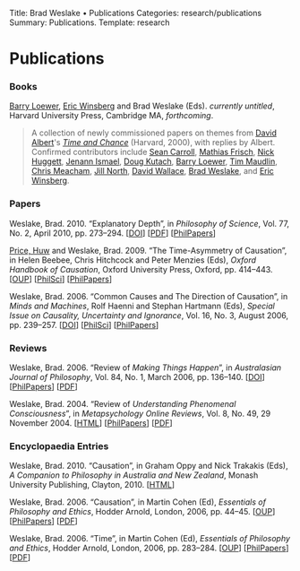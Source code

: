 Title: Brad Weslake &bull; Publications
Categories: research/publications
Summary: Publications.
Template: research

# Publications

### Books

[Barry Loewer][1], [Eric Winsberg][2] and Brad Weslake (Eds). *currently untitled*, Harvard University Press, Cambridge MA, *forthcoming*.

 [1]: http://rci.rutgers.edu/~loewer/
 [2]: http://www.cas.usf.edu/~ewinsb/

> A collection of newly commissioned papers on themes from [David Albert][3]'s *[Time and Chance][4]* (Harvard, 2000), with replies by Albert. Confirmed contributors include [Sean Carroll][5], [Mathias Frisch][6], [Nick Huggett][7], [Jenann Ismael][8], [Doug Kutach][9], [Barry Loewer][1], [Tim Maudlin][10], [Chris Meacham][11], [Jill North][12], [David Wallace][13], [Brad Weslake][14], and [Eric Winsberg][2]. 

 [3]: http://en.wikipedia.org/wiki/David_Albert
 [4]: http://www.hup.harvard.edu/catalog.php?isbn=9780674011328
 [5]: http://preposterousuniverse.com/
 [6]: http://www.philosophy.umd.edu/Faculty/mfrisch/index.html
 [7]: http://tigger.uic.edu/~huggett/
 [8]: http://www.u.arizona.edu/~jtismael/index.html
 [9]: http://www.brown.edu/Departments/Philosophy/facultymember.php?key=13
 [10]: http://philosophy.rutgers.edu/index.php?option=com_content&task=view&id=111&Itemid=210
 [11]: http://www.umass.edu/philosophy/faculty/meacham.htm
 [12]: http://www.yale.edu/philos/people/north_jill.html
 [13]: http://users.ox.ac.uk/~mert0130/
 [14]: ../../
### Papers

  
Weslake, Brad. 2010. “Explanatory Depth”, in *Philosophy of Science*, Vol. 77, No. 2, April 2010, pp. 273–294. \[[<span class="small">DOI</span>][15]\] \[[<span class="small">PDF</span>][16]\] \[[<span class="small">PhilPapers</span>][17]\]

 [15]: http://dx.doi.org/10.1086/651316
 [16]: https://s3.amazonaws.com/bweslake/research/papers/weslake_depth.pdf
 [17]: http://philpapers.org/rec/WESED

[Price, Huw][18] and Weslake, Brad. 2009. “The Time-Asymmetry of Causation”, in Helen Beebee, Chris Hitchcock and Peter Menzies (Eds), *Oxford Handbook of Causation*, Oxford University Press, Oxford, pp. 414–443. \[[<span class="small">OUP</span>][19]\] \[[<span class="small">PhilSci</span>][20]\] \[[<span class="small">PhilPapers</span>][21]\]

 [18]: http://www.usyd.edu.au/time/price/
 [19]: http://www.oup.com/us/catalog/general/subject/Philosophy/Metaphysics/?view=usa&ci=9780199279739
 [20]: http://philsci-archive.pitt.edu/archive/00004475/ "Download via the PhilSci archive"
 [21]: http://philpapers.org/rec/PRITTO

Weslake, Brad. 2006. “Common Causes and The Direction of Causation”, in *Minds and Machines*, Rolf Haenni and Stephan Hartmann (Eds), *Special Issue on Causality, Uncertainty and Ignorance*, Vol. 16, No. 3, August 2006, pp. 239–257. \[[<span class="small">DOI</span>][22]\] \[[<span class="small">PhilSci</span>][23]\] \[[<span class="small">PhilPapers</span>][24]\]

 [22]: http://dx.doi.org/10.1007/s11023-006-9042-2
 [23]: http://philsci-archive.pitt.edu/archive/00002792/ "Download via the PhilSci archive"
 [24]: http://philpapers.org/rec/WESCCA

### Reviews

  
Weslake, Brad. 2006. “Review of *Making Things Happen*”, in *Australasian Journal of Philosophy*, Vol. 84, No. 1, March 2006, pp. 136–140. \[[<span class="small">DOI</span>][25]\] \[[<span class="small">PhilPapers</span>][26]\] \[[<span class="small">PDF</span>][27]\]

 [25]: http://dx.doi.org/10.1080/00048400600571935
 [26]: http://philpapers.org/rec/WESU
 [27]: https://s3.amazonaws.com/bweslake/research/papers/weslake_review_woodward.pdf

Weslake, Brad. 2004. “Review of *Understanding Phenomenal Consciousness*”, in *Metapsychology Online Reviews*, Vol. 8, No. 49, 29 November 2004. \[[<span class="small">HTML</span>][28]\] \[[<span class="small">PhilPapers</span>][29]\] \[[<span class="small">PDF</span>][30]\]

 [28]: http://www.mhnet.org/books/books.php?type=de&id=2411
 [29]: http://philpapers.org/rec/WESROU
 [30]: https://s3.amazonaws.com/bweslake/research/papers/weslake_review_robinson.pdf

### Encyclopaedia Entries

  
Weslake, Brad. 2010. “Causation”, in Graham Oppy and Nick Trakakis (Eds), *A Companion to Philosophy in Australia and New Zealand*, Monash University Publishing, Clayton, 2010. \[[<span class="small">HTML</span>][31]\]  


 [31]: http://books.publishing.monash.edu/apps/bookworm/view/A+Companion+to+Philosophy+in+Australia+and+New+Zealand/56/xhtml/chapter03.html#chapter03sec03

Weslake, Brad. 2006. “Causation”, in Martin Cohen (Ed), *Essentials of Philosophy and Ethics*, Hodder Arnold, London, 2006, pp. 44–45. \[[<span class="small">OUP</span>][32]\] \[[<span class="small">PhilPapers</span>][33]\] \[[<span class="small">PDF</span>][34]\]

 [32]: http://www.us.oup.com/us/catalog/general/subject/Philosophy/?view=usa&ci=9780340900284
 [33]: http://philpapers.org/rec/WESC
 [34]: https://s3.amazonaws.com/bweslake/research/papers/weslake_essentials_causation.pdf

Weslake, Brad. 2006. “Time”, in Martin Cohen (Ed), *Essentials of Philosophy and Ethics*, Hodder Arnold, London, 2006, pp. 283–284. \[[<span class="small">OUP</span>][32]\] \[[<span class="small">PhilPapers</span>][35]\] \[[<span class="small">PDF</span>][36]\]

 [35]: http://philpapers.org/rec/WEST
 [36]: https://s3.amazonaws.com/bweslake/research/papers/weslake_essentials_time.pdf